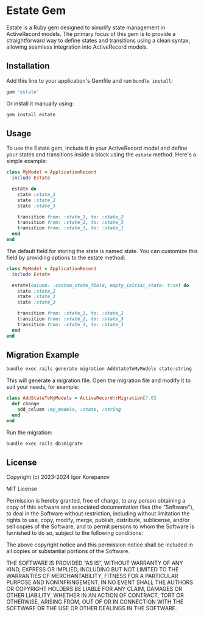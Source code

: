 # Estate Gem

Estate is a Ruby gem designed to simplify state management in ActiveRecord models. The primary focus of this gem is to provide a straightforward way to define states and transitions using a clean syntax, allowing seamless integration into ActiveRecord models.

## Installation

Add this line to your application's Gemfile and run `bundle install`:

```ruby
gem 'estate'
```

Or install it manually using:

```bash
gem install estate
```

## Usage

To use the Estate gem, include it in your ActiveRecord model and define your states and transitions inside a block using the `estate` method. Here's a simple example:

```ruby
class MyModel < ApplicationRecord
  include Estate

  estate do
    state :state_1
    state :state_2
    state :state_3

    transition from: :state_1, to: :state_2
    transition from: :state_2, to: :state_3
    transition from: :state_3, to: :state_1
  end
end
```

The default field for storing the state is named state. You can customize this field by providing options to the estate method:

```ruby
class MyModel < ApplicationRecord
  include Estate

  estate(column: :custom_state_field, empty_initial_state: true) do
    state :state_1
    state :state_2
    state :state_3

    transition from: :state_1, to: :state_2
    transition from: :state_2, to: :state_3
    transition from: :state_3, to: :state_1
  end
end
```

## Migration Example

```bash
bundle exec rails generate migration AddStateToMyModels state:string
```

This will generate a migration file. Open the migration file and modify it to suit your needs, for example:

```ruby
class AddStateToMyModels < ActiveRecord::Migration[7.0]
  def change
    add_column :my_models, :state, :string
  end
end
```

Run the migration:

```bash
bundle exec rails db:migrate
```

## License

Copyright (c) 2023-2024 Igor Korepanov

MIT License

Permission is hereby granted, free of charge, to any person obtaining a copy of this software and associated documentation files (the “Software”), to deal in the Software without restriction, including without limitation the rights to use, copy, modify, merge, publish, distribute, sublicense, and/or sell copies of the Software, and to permit persons to whom the Software is furnished to do so, subject to the following conditions:

The above copyright notice and this permission notice shall be included in all copies or substantial portions of the Software.

THE SOFTWARE IS PROVIDED “AS IS”, WITHOUT WARRANTY OF ANY KIND, EXPRESS OR IMPLIED, INCLUDING BUT NOT LIMITED TO THE WARRANTIES OF MERCHANTABILITY, FITNESS FOR A PARTICULAR PURPOSE AND NONINFRINGEMENT. IN NO EVENT SHALL THE AUTHORS OR COPYRIGHT HOLDERS BE LIABLE FOR ANY CLAIM, DAMAGES OR OTHER LIABILITY, WHETHER IN AN ACTION OF CONTRACT, TORT OR OTHERWISE, ARISING FROM, OUT OF OR IN CONNECTION WITH THE SOFTWARE OR THE USE OR OTHER DEALINGS IN THE SOFTWARE.